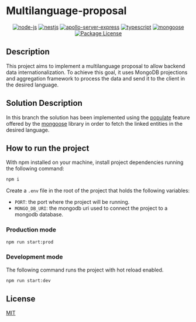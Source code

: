# Multilanguage-proposal

<p align="center">
<a href="https://nodejs.org/en/"><img src="https://img.shields.io/badge/node--js-v12.x.x-green" alt="node-js" /></a>
<a href="https://nestjs.com/"><img src="https://img.shields.io/badge/nestjs-v8.x.x-red" alt="nestjs" /></a>
<a href="https://www.npmjs.com/package/apollo-server-express"><img src="https://img.shields.io/badge/apollo--server--express-v2.x.x-blueviolet" alt="apollo-server-express" /></a>
<a href="https://www.npmjs.com/package/typescript"><img src="https://img.shields.io/badge/typescript-v4.x.x-blue" alt="typescript" /></a>
<a href="https://www.npmjs.com/package/mongoose"><img src="https://img.shields.io/badge/mongoose-v5.13.5-green" alt="mongoose" /></a>
<a href="https://choosealicense.com/licenses/mit/" target="_blank"><img src="https://img.shields.io/npm/l/@nestjs/core.svg" alt="Package License" ></a>
</p>

## Description

This project aims to implement a multilanguage proposal to allow backend data internationalization. To achieve this goal, it uses MongoDB projections and aggregation framework to process the data and send it to the client in the desired language.

## Solution Description

In this branch the solution has been implemented using the [populate](https://mongoosejs.com/docs/populate.html) feature offered by the [mongoose](https://mongoosejs.com/) library in order to fetch the linked entities in the desired language.

## How to run the project

With npm installed on your machine, install project dependencies running the following command:

```cmd
npm i
```

Create a `.env` file in the root of the project that holds the following variables:

- `PORT`: the port where the project will be running.
- `MONGO_DB_URI`: the mongodb uri used to connect the project to a mongodb database.

### Production mode

```cmd
npm run start:prod
```

### Development mode

The following command runs the project with hot reload enabled.

```cmd
npm run start:dev
```

## License

[MIT](https://choosealicense.com/licenses/mit/)
